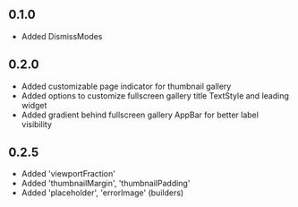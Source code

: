## 0.1.0

* Added DismissModes

## 0.2.0

* Added customizable page indicator for thumbnail gallery
* Added options to customize fullscreen gallery title TextStyle and leading widget
* Added gradient behind fullscreen gallery AppBar for better label visibility

## 0.2.5

* Added 'viewportFraction'
* Added 'thumbnailMargin', 'thumbnailPadding'
* Added 'placeholder', 'errorImage' (builders)